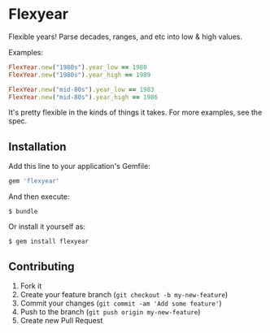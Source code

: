 # Flexyear

Flexible years! Parse decades, ranges, and etc into low & high values.

Examples:

```ruby
FlexYear.new("1980s").year_low == 1980
FlexYear.new("1980s").year_high == 1989

FlexYear.new("mid-80s").year_low == 1983
FlexYear.new("mid-80s").year_high == 1986
```

It's pretty flexible in the kinds of things it takes. For more examples, see the spec.

## Installation

Add this line to your application's Gemfile:

```ruby
gem 'flexyear'
```

And then execute:

    $ bundle

Or install it yourself as:

    $ gem install flexyear

## Contributing

1. Fork it
2. Create your feature branch (`git checkout -b my-new-feature`)
3. Commit your changes (`git commit -am 'Add some feature'`)
4. Push to the branch (`git push origin my-new-feature`)
5. Create new Pull Request
